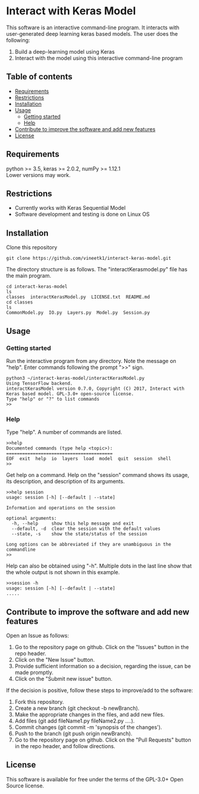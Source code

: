 # Interact with Keras Model
This software is an interactive command-line program. It interacts with user-generated deep learning keras based models. The user does the following:
1. Build a deep-learning model using Keras 
1. Interact with the model using this interactive command-line program
## Table of contents
<!-- vim-markdown-toc GFM -->
* [Requirements](#requirements)
* [Restrictions](#restrictions)
* [Installation](#installation)
* [Usage](#usage)
	* [Getting started](#getting-started)
	* [Help](#help)
* [Contribute to improve the software and add new features](#contribute-to-improve-the-software-and-add-new-features)
* [License](#license)

<!-- vim-markdown-toc -->
## Requirements
python >= 3.5, keras >= 2.0.2, numPy >= 1.12.1  
Lower versions may work. 
## Restrictions
* Currently works with Keras Sequential Model
* Software development and testing is done on Linux OS
## Installation
Clone this repository
```
git clone https://github.com/vineetk1/interact-keras-model.git
```
The directory structure is as follows. The "interactKerasmodel.py" file has the main program.
```
cd interact-keras-model
ls
classes  interactKerasModel.py  LICENSE.txt  README.md
cd classes
ls
CommonModel.py  IO.py  Layers.py  Model.py  Session.py
```
## Usage
### Getting started
Run the interactive program from any directory. Note the message on "help". Enter commands following the prompt ">>" sign. 
```
python3 ~/interact-keras-model/interactKerasModel.py
Using TensorFlow backend.
interactKerasModel version 0.7.0, Copyright (C) 2017, Interact with Keras based model. GPL-3.0+ open-source license.
Type "help" or "?" to list commands
>>
```
### Help
Type "help". A number of commands are listed.
```
>>help
Documented commands (type help <topic>):
========================================
EOF  exit  help  io  layers  load  model  quit  session  shell
>>
```
Get help on a command. Help on the "session" command shows its usage, its description, and description of its arguments. 
```
>>help session
usage: session [-h] [--default | --state]

Information and operations on the session

optional arguments:
  -h, --help     show this help message and exit
  --default, -d  clear the session with the default values
  --state, -s    show the state/status of the session

Long options can be abbreviated if they are unambiguous in the commandline
>>
```
Help can also be obtained using "-h". Multiple dots in the last line show that the whole output is not shown in this example.
```
>>session -h
usage: session [-h] [--default | --state]
.....
```
## Contribute to improve the software and add new features
Open an Issue as follows:
1. Go to the repository page on github. Click on the "Issues" button in the repo header.
1. Click on the "New Issue" button.
1. Provide sufficient information so a decision, regarding the issue, can be made promptly.
1. Click on the "Submit new issue" button.   

If the decision is positive, follow these steps to improve/add to the software:
1. Fork this repository.
1. Create a new branch (git checkout -b newBranch).
1. Make the appropriate changes in the files, and add new files.
1. Add files (git add fileName1.py fileName2.py ....).
1. Commit changes (git commit -m 'synopsis of the changes').
1. Push to the branch (git push origin newBranch).
1. Go to the repository page on github. Click on the "Pull Requests" button in the repo header, and follow directions.
## License
This software is available for free under the terms of the GPL-3.0+ Open Source license. 
